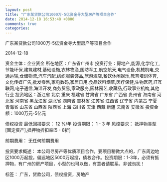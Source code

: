 ```yaml
---
layout: post
title: "广东某贷款公司1000万-5亿资金寻大型房产等项目合作"
date: 2014-12-18 16:53:48 +0800
comments: true
categories: 
---
```

广东某贷款公司1000万-5亿资金寻大型房产等项目合作



2014-12-18

资金主体：企业资金
所在地区：广东省广州市
投资行业：房地产,能源,化学化工,节能环保,建筑建材,基础设施,农林牧渔,国防军工,航空航天,电气设备,机械机电,交通运输,仓储物流,汽车汽配,纺织服装饰品,旅游酒店,餐饮休闲娱乐,教育培训体育,文化传媒广告,批发零售,家电数码,家居日用,食品饮料烟草,医疗保健,生物医药,IT互联网,电子通信,海洋开发,商务贸易,家政服务,园林园艺,收藏品,行政事业机构,其他行业
投资地区：浙江省 北京 重庆 福建省 甘肃省 广东省 广西省 贵州省 海南省 河北省 河南省 黑龙江省 湖北省 湖南省 吉林省 江苏省 江西省 辽宁省 内蒙古 宁夏 青海省 山东省 山西省 陕西省 上海 四川省 天津 西藏 新疆 云南省 安徽省
投资金额：1000万元-5亿元

债权投资
最低回报要求：
                            12 %/年
                                                                                投资期限：
                            1 - 3 年
                                                                                                                                        风控要求：
                            抵押物类型[固定资产],抵押物折扣率[5 - 8折]

前期费用：
无任何前期费用

投资要求概述：
本公司寻房产等优质项目合作，要项目稍微大点的，广东周边地区1000万起投，偏远地区5000万起投，债权合作。投资期限：1-3年，必须有抵押物，有广州的房产项目，小型的也可以做，有意者请联系，非诚勿扰！

标签：
广东，贷款公司，债权投资，房地产

